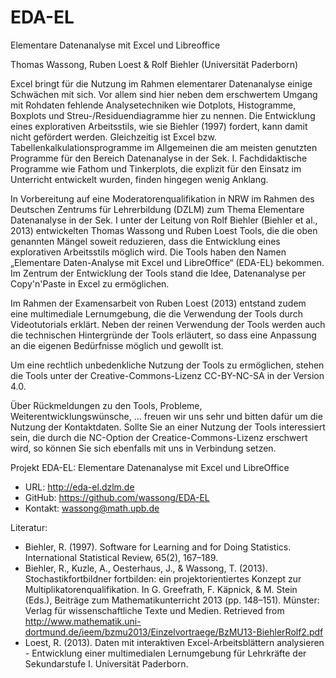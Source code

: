 # EDA-EL
Elementare Datenanalyse mit Excel und Libreoffice

Thomas Wassong, Ruben Loest & Rolf Biehler (Universität Paderborn)

Excel bringt für die Nutzung im Rahmen elementarer Datenanalyse einige Schwächen mit sich. Vor allem sind hier neben dem erschwertem Umgang mit Rohdaten fehlende Analysetechniken wie Dotplots, Histogramme, Boxplots und Streu-/Residuendiagramme hier zu nennen. Die Entwicklung eines explorativen Arbeitsstils, wie sie Biehler (1997) fordert, kann damit nicht gefördert werden. Gleichzeitig ist Excel bzw. Tabellenkalkulationsprogramme im Allgemeinen die am meisten genutzten Programme für den Bereich Datenanalyse in der Sek. I. Fachdidaktische Programme wie Fathom und Tinkerplots, die explizit für den Einsatz im Unterricht entwickelt wurden, finden hingegen wenig Anklang.

In Vorbereitung auf eine Moderatorenqualifikation in NRW im Rahmen des Deutschen Zentrums für Lehrerbildung (DZLM) zum Thema Elementare Datenanalyse in der Sek. I unter der Leitung von Rolf Biehler (Biehler et al., 2013) entwickelten Thomas Wassong und Ruben Loest Tools, die die oben genannten Mängel soweit reduzieren, dass die Entwicklung eines explorativen Arbeitsstils möglich wird. Die Tools haben den Namen „Elementare Daten-Analyse mit Excel und LibreOffice“ (EDA-EL) bekommen. Im Zentrum der Entwicklung der Tools stand die Idee, Datenanalyse per Copy'n'Paste in Excel zu ermöglichen.

Im Rahmen der Examensarbeit von Ruben Loest (2013) entstand zudem eine multimediale Lernumgebung, die die Verwendung der Tools durch Videotutorials erklärt. Neben der reinen Verwendung der Tools werden auch die technischen Hintergründe der Tools erläutert, so dass eine Anpassung an die eigenen Bedürfnisse möglich und gewollt ist.

Um eine rechtlich unbedenkliche Nutzung der Tools zu ermöglichen, stehen die Tools unter der Creative-Commons-Lizenz CC-BY-NC-SA in der Version 4.0. 

Über Rückmeldungen zu den Tools, Probleme, Weiterentwicklungswünsche, … freuen wir uns sehr und bitten dafür um die Nutzung der Kontaktdaten. Sollte Sie an einer Nutzung der Tools interessiert sein, die durch die NC-Option der Creatice-Commons-Lizenz erschwert wird, so können Sie sich ebenfalls mit uns in Verbindung setzen.

Projekt EDA-EL: Elementare Datenanalyse mit Excel und LibreOffice
* URL: http://eda-el.dzlm.de
* GitHub: https://github.com/wassong/EDA-EL
* Kontakt: wassong@math.upb.de 

Literatur:

* Biehler, R. (1997). Software for Learning and for Doing Statistics. International Statistical Review, 65(2), 167–189.
* Biehler, R., Kuzle, A., Oesterhaus, J., & Wassong, T. (2013). Stochastikfortbildner fortbilden: ein projektorientiertes Konzept zur Multiplikatorenqualifikation. In G. Greefrath, F. Käpnick, & M. Stein (Eds.), Beiträge zum Mathematikunterricht 2013 (pp. 148–151). Münster: Verlag für wissenschaftliche Texte und Medien. Retrieved from http://www.mathematik.uni-dortmund.de/ieem/bzmu2013/Einzelvortraege/BzMU13-BiehlerRolf2.pdf
* Loest, R. (2013). Daten mit interaktiven Excel-Arbeitsblättern analysieren - Entwicklung einer multimedialen Lernumgebung für Lehrkräfte der Sekundarstufe I. Universität Paderborn.
